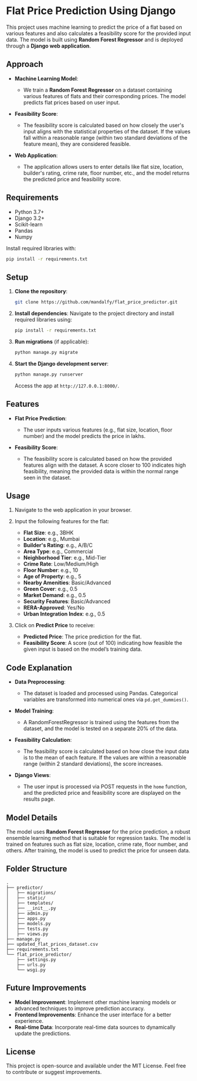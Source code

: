 # Flat Price Prediction Using Django

This project uses machine learning to predict the price of a flat based on various features and also calculates a feasibility score for the provided input data. The model is built using **Random Forest Regressor** and is deployed through a **Django web application**.

## Approach

- **Machine Learning Model**: 
  - We train a **Random Forest Regressor** on a dataset containing various features of flats and their corresponding prices. The model predicts flat prices based on user input.
  
- **Feasibility Score**: 
  - The feasibility score is calculated based on how closely the user's input aligns with the statistical properties of the dataset. If the values fall within a reasonable range (within two standard deviations of the feature mean), they are considered feasible.
  
- **Web Application**:
  - The application allows users to enter details like flat size, location, builder's rating, crime rate, floor number, etc., and the model returns the predicted price and feasibility score.

## Requirements

- Python 3.7+
- Django 3.2+
- Scikit-learn
- Pandas
- Numpy

Install required libraries with:

```bash
pip install -r requirements.txt
```

## Setup

1. **Clone the repository**:
   ```bash
   git clone https://github.com/mandalfy/flat_price_predictor.git
   ```

2. **Install dependencies**:
   Navigate to the project directory and install required libraries using:
   ```bash
   pip install -r requirements.txt
   ```

3. **Run migrations** (if applicable):
   ```bash
   python manage.py migrate
   ```

4. **Start the Django development server**:
   ```bash
   python manage.py runserver
   ```

   Access the app at `http://127.0.0.1:8000/`.

## Features

- **Flat Price Prediction**: 
  - The user inputs various features (e.g., flat size, location, floor number) and the model predicts the price in lakhs.
  
- **Feasibility Score**: 
  - The feasibility score is calculated based on how the provided features align with the dataset. A score closer to 100 indicates high feasibility, meaning the provided data is within the normal range seen in the dataset.

## Usage

1. Navigate to the web application in your browser.
2. Input the following features for the flat:
   - **Flat Size**: e.g., 3BHK
   - **Location**: e.g., Mumbai
   - **Builder's Rating**: e.g., A/B/C
   - **Area Type**: e.g., Commercial
   - **Neighborhood Tier**: e.g., Mid-Tier
   - **Crime Rate**: Low/Medium/High
   - **Floor Number**: e.g., 10
   - **Age of Property**: e.g., 5
   - **Nearby Amenities**: Basic/Advanced
   - **Green Cover**: e.g., 0.5
   - **Market Demand**: e.g., 0.5
   - **Security Features**: Basic/Advanced
   - **RERA-Approved**: Yes/No
   - **Urban Integration Index**: e.g., 0.5

3. Click on **Predict Price** to receive:
   - **Predicted Price**: The price prediction for the flat.
   - **Feasibility Score**: A score (out of 100) indicating how feasible the given input is based on the model’s training data.

## Code Explanation

- **Data Preprocessing**: 
  - The dataset is loaded and processed using Pandas. Categorical variables are transformed into numerical ones via `pd.get_dummies()`.
  
- **Model Training**: 
  - A RandomForestRegressor is trained using the features from the dataset, and the model is tested on a separate 20% of the data.

- **Feasibility Calculation**: 
  - The feasibility score is calculated based on how close the input data is to the mean of each feature. If the values are within a reasonable range (within 2 standard deviations), the score increases.

- **Django Views**: 
  - The user input is processed via POST requests in the `home` function, and the predicted price and feasibility score are displayed on the results page.

## Model Details

The model uses **Random Forest Regressor** for the price prediction, a robust ensemble learning method that is suitable for regression tasks. The model is trained on features such as flat size, location, crime rate, floor number, and others. After training, the model is used to predict the price for unseen data.

## Folder Structure

```
.
├── predictor/
│   ├── migrations/
│   ├── static/
│   ├── templates/
│   ├── __init__.py
│   ├── admin.py
│   ├── apps.py
│   ├── models.py
│   ├── tests.py
│   ├── views.py
├── manage.py
├── updated_flat_prices_dataset.csv
├── requirements.txt
└── flat_price_predictor/
    ├── settings.py
    ├── urls.py
    └── wsgi.py
```

## Future Improvements

- **Model Improvement**: Implement other machine learning models or advanced techniques to improve prediction accuracy.
- **Frontend Improvements**: Enhance the user interface for a better experience.
- **Real-time Data**: Incorporate real-time data sources to dynamically update the predictions.

## License

This project is open-source and available under the MIT License. Feel free to contribute or suggest improvements.
